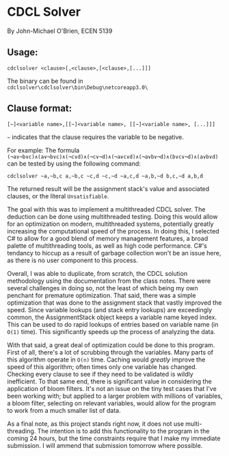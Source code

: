 ﻿# CDCL Solver
By John-Michael O'Brien, ECEN 5139

## Usage:
`cdclsolver <clause>[,<clause>,[<clause>,[...]]]`

The binary can be found in `cdclsolver\cdclsolver\bin\Debug\netcoreapp3.0\`

## Clause format:
`[~]<variable name>,[[~]<variable name>, [[~]<variable name>, [...]]]`

`~` indicates that the clause requires the variable to be negative.

For example:
The formula `(¬a∨¬b∨c)∧(a∨¬b∨c)∧(¬c∨d)∧(¬c∨¬d)∧(¬a∨c∨d)∧(¬a∨b∨¬d)∧(b∨c∨¬d)∧(a∨b∨d)` can be tested by using the
following command:

`cdclsolver ~a,~b,c a,~b,c ~c,d ~c,~d ~a,c,d ~a,b,~d b,c,~d a,b,d`

The returned result will be the assignment stack's value and associated clauses, or the literal `Unsatisfiable`.

The goal with this was to implement a multithreaded CDCL solver. The deduction can be done using multithreaded testing. Doing this
would allow for an optimization on modern, multithreaded systems, potentially greatly increasing the computational speed of the
process. In doing this, I selected C# to allow for a good blend of memory management features, a broad palette of multithreading
tools, as well as high code performance. C#'s tendancy to hiccup as a result of garbage collection won't be an issue here, as there
is no user component to this process.

Overall, I was able to duplicate, from scratch, the CDCL solution methodology using the documentation from the class notes. There
were several challenges in doing so, not the least of which being my own penchant for premature optimization. That said, there was
a simple optimization that was done to the assignment stack that vastly improved the speed. Since variable lookups (and stack
entry lookups) are exceedingly common, the AssignmentStack object keeps a variable name keyed index. This can be used to do rapid
lookups of entries based on variable name (in `O(1)` time). This significantly speeds up the process of analyzing the data.

With that said, a great deal of optimization could be done to this program. First of all, there's a lot of scrubbing through the
variables. Many parts of this algorithm operate in `O(n)` time. Caching would *greatly* improve the speed of this algorithm;
often times only one variable has changed. Checking every clause to see if they need to be validated is wildly inefficient. To that
same end, there is significant value in considering the application of bloom filters. It's not an issue on the tiny test cases that
I've been working with; but applied to a larger problem with millions of variables, a bloom filter, selecting on relevant
variables, would allow for the program to work from a much smaller list of data.

As a final note, as this project stands right now, it does not use multi-threading. The intention is to add this functionality to
the program in the coming 24 hours, but the time constraints require that I make my immediate submission. I will ammend that
submission tomorrow where possible.